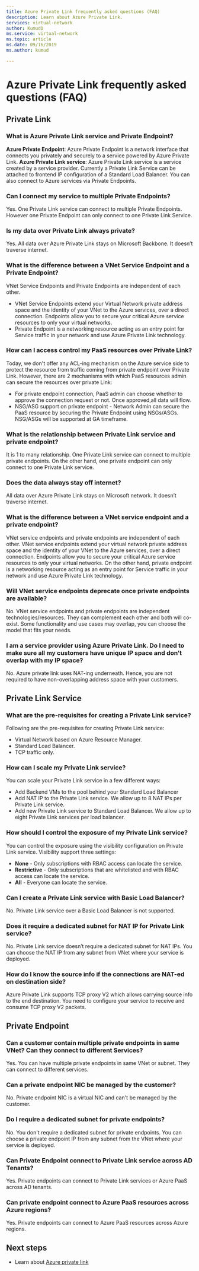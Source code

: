 ```yaml
---
title: Azure Private Link frequently asked questions (FAQ)
description: Learn about Azure Private Link.
services: virtual-network
author: KumudD
ms.service: virtual-network
ms.topic: article
ms.date: 09/16/2019
ms.author: kumud

---
```


# Azure Private Link frequently asked questions (FAQ)

## Private Link

### What is Azure Private Link service and Private Endpoint? 
**Azure Private Endpoint**: Azure Private Endpoint is a network interface that connects you privately and securely to a service powered by Azure Private Link. 
**Azure Private Link service**: Azure Private Link service is a service created by  a service provider. Currently a Private Link Service can be attached to frontend IP configuration of a Standard Load Balancer. You can also connect to Azure services via Private Endpoints. 
 
### Can I connect my service to multiple Private Endpoints? 
Yes. One Private Link service can connect to multiple Private Endpoints. However one Private Endpoint can only connect to one Private Link Service.  
 
### Is my data over Private Link always private?
Yes. All data over Azure Private Link stays on Microsoft Backbone. It doesn’t traverse internet.  
 
### What is the difference between a VNet Service Endpoint and a Private Endpoint?  
VNet Service Endpoints and Private Endpoints are independent of each other. 
- VNet Service Endpoints extend your Virtual Network private address space and the identity of your VNet to the Azure services, over a direct connection. Endpoints allow you to secure your critical Azure service resources to only your virtual networks. 
- Private Endpoint is a networking resource acting as an entry point for Service traffic in your network and use Azure Private Link technology.  

### How can I access control my PaaS resources over Private Link? 
Today, we don't offer any ACL-ing mechanism on the Azure service side to protect the resource from traffic coming from  private endpoint over Private Link. However, there are 2 mechanisms with which PaaS resources admin can secure the resources over private Link: 
- For private endpoint connection, PaaS admin can choose whether to approve the connection request or not. Once approved,all data will flow.  
- NSG/ASG support on private endpoint - Network Admin can secure the PaaS resource by securing the Private Endpoint using NSGs/ASGs.  NSG/ASGs will be supported at GA timeframe.   
 
### What is the relationship between Private Link service and private endpoint? 
It is 1 to many relationship. One Private Link service can connect to multiple private endpoints. On the other hand, one private endpoint can only connect to one Private Link service.  
 
### Does the data always stay off internet? 
All data over Azure Private Link stays on Microsoft network. It doesn’t traverse internet.  
 
### What is the difference between a VNet service endpoint and a private endpoint? 
VNet service endpoints and private endpoints are independent of each other. VNet service endpoints extend your virtual network private address space and the identity of your VNet to the Azure services, over a direct connection. Endpoints allow you to secure your critical Azure service resources to only your virtual networks. On the other hand, private endpoint is a networking resource acting as an entry point for Service traffic in your network and use Azure Private Link technology.  
 
### Will VNet service endpoints deprecate once private endpoints are available? 
No. VNet service endpoints and private endpoints are independent technologies/resources. They can complement each other and both will co-exist. Some functionality and use cases may overlap, you can choose the model that fits your needs.  
 
### I am a service provider using Azure Private Link. Do I need to make sure all my customers have unique IP space and don’t overlap with my IP space? 
No. Azure private link uses NAT-ing underneath. Hence, you are not required to have non-overlapping address space with your customers.   
 
## Private Link Service
 
### What are the pre-requisites for creating a Private Link service? 
Following are the pre-requisites for creating Private Link service: 
- Virtual Network based on Azure Resource Manager.
- Standard Load Balancer.   
- TCP traffic only. 
 
### How can I scale my Private Link service? 
You can scale your Private Link service in a few different ways:  

- Add Backend VMs to the pool behind your Standard Load Balancer 
- Add NAT IP to the Private Link service. We allow up to 8 NAT IPs per Private Link service.  
- Add new Private Link service to Standard Load Balancer. We allow up to eight Private Link services per load balancer.   
 
### How should I control the exposure of my Private Link service? 
You can control the exposure using the visibility configuration on Private Link service. Visibility support three settings: 
- **None** - Only subscriptions with RBAC access can locate the service. 
- **Restrictive** - Only subscriptions that are whitelisted and with RBAC access can locate the service. 
- **All** - Everyone can locate the service. 
 
### Can I create a Private Link service with Basic Load Balancer? 
No. Private Link service over a Basic Load Balancer is not supported.
 
### Does it require a dedicated subnet for NAT IP for Private Link service? 
No. Private Link service doesn’t require a dedicated subnet for NAT IPs. You can choose the NAT IP from any subnet from VNet where your service is deployed.   

### How do I know the source info if the connections are NAT-ed on destination side? 
Azure Private Link supports TCP proxy V2 which allows carrying source info to the end destination. You need to configure your service to receive and consume TCP proxy V2 packets.  
 
## Private Endpoint 
 
### Can a customer contain multiple private endpoints in same VNet? Can they connect to different Services? 
Yes. You can have multiple private endpoints in same VNet or subnet. They can connect to different services.  
 
### Can a private endpoint NIC be managed by the customer? 
No. Private endpoint NIC is a virtual NIC and can't be managed by the customer.  
 
### Do I require a dedicated subnet for private endpoints? 
No. You don't require a dedicated subnet for private endpoints. You can choose a private endpoint IP from any subnet from the VNet where your service is deployed.  
 
### Can Private Endpoint connect to Private Link service across AD Tenants? 
Yes. Private endpoints can connect to Private Link services or Azure PaaS across AD tenants.  
 
### Can private endpoint connect to Azure PaaS resources across Azure regions? 
Yes. Private endpoints can connect to Azure PaaS resources across Azure regions.

##  Next steps
- Learn about [Azure private link](private-link-overview.md)
